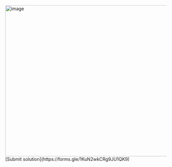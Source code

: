 <img width="981" height="472" alt="image" src="https://github.com/user-attachments/assets/e8e12d92-e80e-4c96-bc22-b715c4eb8b5e" />
[Submit solution](https://forms.gle/1KuN2wkCRg9JU1QK9)

